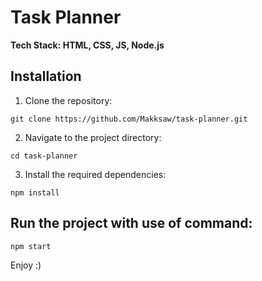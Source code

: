 # Task Planner

**Tech Stack: HTML, CSS, JS, Node.js**

## Installation
1. Clone the repository:
```
git clone https://github.com/Makksaw/task-planner.git
```

2. Navigate to the project directory:
```
cd task-planner
```

3. Install the required dependencies:
```
npm install
```

## Run the project with use of command:
```
npm start
```

Enjoy :)
